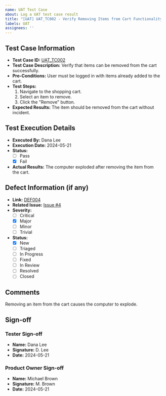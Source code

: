 ```yaml
---
name: UAT Test Case
about: Log a UAT test case result
title: "[UAT] UAT_TC002 - Verify Removing Items from Cart Functionality"
labels: UAT
assignees: ''
---
```


## Test Case Information
- **Test Case ID:** [UAT_TC002](../test-cases/uat/UAT_TC002.md)
- **Test Case Description:** Verify that items can be removed from the cart successfully.
- **Pre-Conditions:** User must be logged in with items already added to the cart.
- **Test Steps:** 
  1. Navigate to the shopping cart.
  2. Select an item to remove.
  3. Click the "Remove" button.
- **Expected Results:** The item should be removed from the cart without incident.

## Test Execution Details
- **Executed By:** Dana Lee
- **Execution Date:** 2024-05-21
- **Status:** 
  - [ ] Pass
  - [x] Fail
- **Actual Results:** The computer exploded after removing the item from the cart.

## Defect Information (if any)
- **Link:** [DEF004](../../defects/DEF004.md)
- **Related Issue:** [Issue #4](https://github.com/your-repo/issues/4)
- **Severity:** 
  - [ ] Critical
  - [x] Major
  - [ ] Minor
  - [ ] Trivial
- **Status:**
  - [x] New
  - [ ] Triaged
  - [ ] In Progress
  - [ ] Fixed
  - [ ] In Review
  - [ ] Resolved
  - [ ] Closed

## Comments
Removing an item from the cart causes the computer to explode.

## Sign-off
### Tester Sign-off
- **Name:** Dana Lee
- **Signature:** D. Lee
- **Date:** 2024-05-21

### Product Owner Sign-off
- **Name:** Michael Brown
- **Signature:** M. Brown
- **Date:** 2024-05-21
